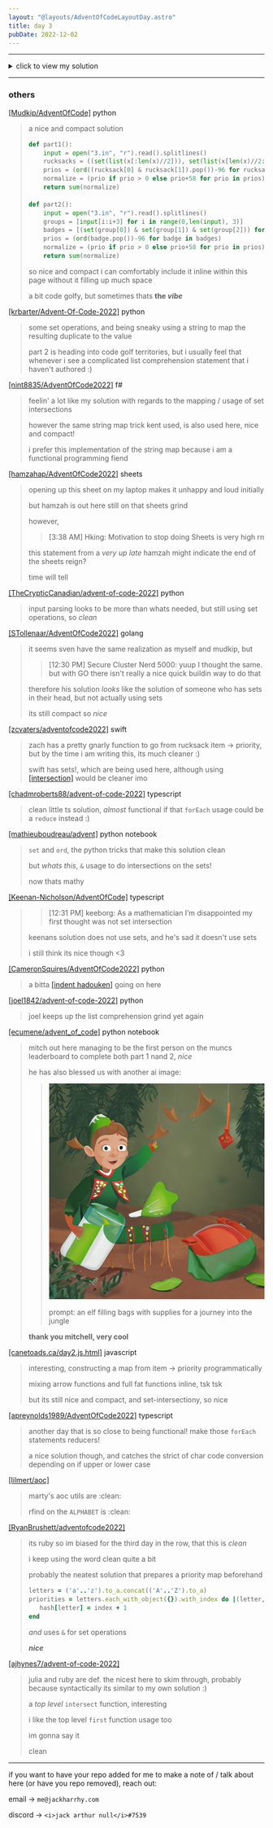 ```yaml
---
layout: "@layouts/AdventOfCodeLayoutDay.astro"
title: day 3
pubDate: 2022-12-02
---
```


---

<details>
<summary>click to view my solution</summary>

<br />

given the sample input:

```
vJrwpWtwJgWrhcsFMMfFFhFp
jqHRNqRjqzjGDLGLrsFMfFZSrLrFZsSL
PmmdzqPrVvPwwTWBwg
wMqvLMZHhHMvwLHjbvcjnnSBnvTQFn
ttgJtRGJQctTZtZT
CrZsJsPPZsGzwwsLwLmpwMDw
```

assuming `input` is the above as one big string,

```elixir
rucksacks =
  input
  |> String.split("\n", trim: true)
  |> Enum.map(&String.split(&1, "", trim: true))
```

a pretty simple input parse today, just split on newlines, and then split each string into a list of characters

```
[
  ["v", "J", "r", "w", "p", "W", "t", "w", "J", "g", "W", "r", "h", "c", "s", "F", "M", "M", "f",
   "F", "F", "h", "F", "p"],
  ["j", "q", "H", "R", "N", "q", "R", "j", "q", "z", "j", "G", "D", "L", "G", "L", "r", "s", "F",
   "M", "f", "F", "Z", "S", "r", "L", "r", "F", "Z", "s", "S", "L"],
  ["P", "m", "m", "d", "z", "q", "P", "r", "V", "v", "P", "w", "w", "T", "W", "B", "w", "g"],
  ["w", "M", "q", "v", "L", "M", "Z", "H", "h", "H", "M", "v", "w", "L", "H", "j", "b", "v", "c",
   "j", "n", "n", "S", "B", "n", "v", "T", "Q", "F", "n"],
  ["t", "t", "g", "J", "t", "R", "G", "J", "Q", "c", "t", "T", "Z", "t", "Z", "T"],
  ["C", "r", "Z", "s", "J", "s", "P", "P", "Z", "s", "G", "z", "w", "w", "s", "L", "w", "L", "m",
   "p", "w", "M", "D", "w"]
]
```

another day, another list of lists

```elixir
defmodule Rucksack do
  def item_to_priority(item) do
    item |> String.to_charlist() |> Enum.at(0) |> item_number_to_priority
  end

  def item_number_to_priority(number) when number >= 97, do: number - 96
  def item_number_to_priority(number), do: number - 38
end
```

once we find the duplicate item in the rucksack(s), we'll need to map that to some priority number

here, i go from string -> charlist -> single char, and then use some sneaky guard clauses to do
math on the single char value which maps it from its value in ascii, to the priority number

### part 1

```elixir
rucksacks
|> Enum.map(fn rucksack ->
  rucksack
  |> Enum.split(round(length(rucksack) / 2))
  |> Tuple.to_list()
  |> Enum.map(&MapSet.new(&1))
  |> Enum.reduce(&MapSet.intersection(&1, &2))
  |> Enum.at(0)
  |> Rugsack.item_to_priority()
end)
|> Enum.sum() # -> 157
```

i do a lot here

first, i want to map over each rucksack, since for part one we are concerned about splitting
up a rucksack into two chunks, and finding a duplicate between each chunk

i use `Enum.split` to split the rucksack into two chunks, which gives me a tuple, so i use
`Tuple.to_list()` to turn it back into a list i can iterate over

i then, convert each list into a `MapSet`, since i want to perform a [[set operation]](https://en.wikipedia.org/wiki/Set_(mathematics)#Basic_operations) to find the duplicate

i then reduce my list of two items down to _one_, using a reducer that passes its values to `MapSet.intersection`, which will end up only reducing once, since the first item will be the accumulator, and the second item will be the only other value the reducer handles

after this operation i am left with a single `MapSet`, with only a single value within it, the duplicate

i use `Enum.at(0)` to pluck out the single item from the `MapSet`, passing it to my utility function to convert from item -> priority number

i do this for every rucksack, and compute the sum of the list of priorities

### part 2

```elixir
rucksacks
|> Enum.chunk_every(3)
|> Enum.map(fn rucksacks ->
  rucksacks
  |> Enum.map(&MapSet.new(&1))
  |> Enum.reduce(&MapSet.intersection(&1, &2))
  |> Enum.at(0)
  |> Rugsack.item_to_priority()
end)
|> Enum.sum() # -> 70
```

this is _similar_ to the above, however, i use `Enum.chunk_every(3)` to convert
my list of rucksacks into a list of lists of rucksacks, each nested list having
a length of 3

i iterate over this list of lists, and convert each rucksack in the list of 3
to a `MapSet`, like before, but since i'm not splitting it into two, i use
`Enum.reduce` with `MapSet.intersection` again, but this time i'm reducing 3 `MapSet`s to a single `MapSet`

then, i do the same as before, pluck out the answer, get the priority, and sum everything, ezdubz

<br />

</details>

---

### others

[[Mudkip/AdventOfCode]](https://github.com/Mudkip/AdventOfCode/blob/main/2022/day3/3.py) python

> a nice and compact solution
>
> ```py
> def part1():
>     input = open("3.in", "r").read().splitlines()
>     rucksacks = ((set(list(x[:len(x)//2])), set(list(x[len(x)//2:]))) for x in input)
>     prios = (ord((rucksack[0] & rucksack[1]).pop())-96 for rucksack in rucksacks)
>     normalize = (prio if prio > 0 else prio+58 for prio in prios)
>     return sum(normalize)
> 
> def part2():
>     input = open("3.in", "r").read().splitlines()
>     groups = [input[i:i+3] for i in range(0,len(input), 3)]
>     badges = [(set(group[0]) & set(group[1]) & set(group[2])) for group in groups]
>     prios = (ord(badge.pop())-96 for badge in badges)
>     normalize = (prio if prio > 0 else prio+58 for prio in prios)
>     return sum(normalize)
> ```
>
> so nice and compact i can comfortably include it inline within this page without it filling up much space
>
> a bit code golfy, but sometimes thats **the _vibe_**

[[krbarter/Advent-Of-Code-2022]](https://github.com/krbarter/Advent-Of-Code-2022/blob/main/Day3/day3.py) python

> some set operations, and being sneaky using a string to map the resulting duplicate to the value
>
> part 2 is heading into code golf territories, but i usually feel that whenever i see a complicated list comprehension statement that i haven't authored :)

[[nint8835/AdventOfCode2022]](https://github.com/nint8835/AdventOfCode2022/blob/main/Day3/Day3.fsx) f#

> feelin' a lot like my solution with regards to the mapping / usage of set intersections
>
> however the same string map trick kent used, is also used here, nice and compact!
>
> i prefer this implementation of the string map because i am a functional programming fiend

[[hamzahap/AdventOfCode2022]](https://docs.google.com/spreadsheets/d/1FV8KutkeZDnm8LlvTgG7Rb1NuVNWjU1JIc1fMJS6wBg/edit?usp=sharing) sheets

> opening up this sheet on my laptop makes it unhappy and loud initially
>
> but hamzah is out here still on that sheets grind
>
> however,
>
> > [3:38 AM] Hking: Motivation to stop doing Sheets is very high rn
>
> this statement from a _very up late_ hamzah might indicate the end of the sheets reign?
>
> time will tell

[[TheCrypticCanadian/advent-of-code-2022]](https://github.com/TheCrypticCanadian/advent-of-code-2022/tree/main/3) python

> input parsing looks to be more than whats needed, but still using set operations, so _clean_

[[STollenaar/AdventOfCode2022]](https://github.com/STollenaar/AdventOfCode2022/blob/main/cmd/day3/main.go) golang

> it seems sven have the same realization as myself and mudkip, but
>
> > [12:30 PM] Secure Cluster Nerd 5000: yuup I thought the same. but with GO there isn't really a nice quick buildin way to do that
>
> therefore his solution _looks_ like the solution of someone who has sets in their head, but not actually using sets
>
> its still compact so  _nice_

[[zcvaters/adventofcode2022]](https://github.com/zcvaters/adventofcode2022/blob/main/day03/day03.swift) swift

> zach has a pretty gnarly function to go from rucksack item -> priority, but by the time i am writing this, its much cleaner :)
>
> swift has sets!, which are being used here, although using [[intersection]](https://developer.apple.com/documentation/swift/set/intersection(_:)-1zh8f) would be cleaner imo

[[chadmroberts88/advent-of-code-2022]](https://github.com/chadmroberts88/advent-of-code-2022/blob/main/src/day3/solutions.ts) typescript

> clean little ts solution, _almost_ functional if that `forEach` usage could be a `reduce` instead :)

[[mathieuboudreau/advent]](https://github.com/mathieuboudreau/advent/tree/main/day-03) python notebook

> `set` and `ord`, the python tricks that make this solution clean
>
> but _whats this_, `&` usage to do intersections on the sets!
>
> now thats mathy

[[Keenan-Nicholson/AdventOfCode]](https://github.com/Keenan-Nicholson/AdventOfCode/blob/main/2022/day3/day3.ts) typescript

> > [12:31 PM] keeborg: As a mathematician I’m disappointed my first thought was not set intersection
>
> keenans solution does not use sets, and he's sad it doesn't use sets
>
> i still think its nice though <3

[[CameronSquires/AdventOfCode2022]](https://github.com/CameronSquires/AdventOfCode2022/blob/main/Day3.py) python

> a bitta [[indent hadouken]](https://old.reddit.com/r/ProgrammerHumor/comments/27yykv/indent_hadouken/) going on here

[[joel1842/advent-of-code-2022]](https://github.com/joel1842/advent-of-code-2022/blob/main/day3/day3.py) python

> joel keeps up the list comprehension grind yet again

[[ecumene/advent_of_code]](https://github.com/ecumene/advent_of_code/blob/main/2022/notebooks/day3.ipynb) python notebook

> mitch out here managing to be the first person on the muncs leaderboard to complete both part 1 nand 2, _nice_
>
> he has also blessed us with another ai image:
>
> > <img class="small-image" src="https://raw.githubusercontent.com/ecumene/advent_of_code/1b901efb90ef9647a6e8c0feda84f307ea091cd8/2022/notebooks/images/day3.jpeg" />
> >
> > prompt: an elf filling bags with supplies for a journey into the jungle
>
> **thank you mitchell, very cool**

[[canetoads.ca/day2.js.html]](https://canetoads.ca/day3.js.html) javascript

> interesting, constructing a map from item -> priority programmatically
>
> mixing arrow functions and full fat functions inline, tsk tsk
>
> but its still nice and compact, and set-intersectiony, so nice

[[apreynolds1989/AdventOfCode2022]](https://github.com/apreynolds1989/AdventOfCode2022/blob/main/src/Day3/index.ts) typescript

> another day that is so close to being functional! make those `forEach` statements reducers!
>
> a nice solution though, and catches the strict of char code conversion depending on if upper or lower case

[[lilmert/aoc]](https://github.com/lilmert/aoc/blob/main/src/years/y22/d3.rs)

> marty's aoc utils are :clean:
>
> rfind on the `ALPHABET` is :clean:
>
> 

[[RyanBrushett/adventofcode2022]](https://github.com/RyanBrushett/adventofcode2022/tree/main/day3)

> its ruby so im biased for the third day in the row, that this is _clean_
>
> i keep using the word clean quite a bit
>
> probably the neatest solution that prepares a priority map beforehand
>
> ```ruby
> letters = ('a'..'z').to_a.concat(('A'..'Z').to_a)
> priorities = letters.each_with_object({}).with_index do |(letter, hash), index|
>    hash[letter] = index + 1
> end
> ```
>
> _and_ uses `&` for set operations
>
> **_nice_**

[[ajhynes7/advent-of-code-2022]](https://github.com/ajhynes7/advent-of-code-2022/blob/main/days/03.jl)

> julia and ruby are def. the nicest here to skim through, probably because syntactically its similar to my own solution :)
>
> a _top level_ `intersect` function, interesting
>
> i like the top level `first` function usage too
>
> im gonna say it
>
> clean

---

if you want to have your repo added for me to make a note of / talk about here (or have you repo removed), reach out:

email -> `me@jackharrhy.com`

discord -> `<i>jack arthur null</i>#7539`
